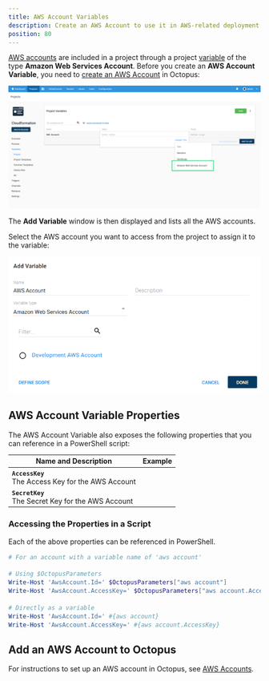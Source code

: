 ```yaml
---
title: AWS Account Variables
description: Create an AWS Account to use it in AWS-related deployment steps
position: 80
---
```


[AWS accounts](/docs/infrastructure/deployment-targets/awsindex.md) are included in a project through a project [variable](/docs/deployment-process/variables/index.md) of the type **Amazon Web Services Account**. Before you create an **AWS Account Variable**, you need to [create an AWS Account](/docs/infrastructure/deployment-targets/awsindex.md) in Octopus:

![AWS Account Variable](images/aws-account-variable.png)

The **Add Variable** window is then displayed and lists all the AWS accounts.

Select the AWS account you want to access from the project to assign it to the variable:

![AWS Account Variable Selection](images/aws-account-variable-selection.png)


## AWS Account Variable Properties

The AWS Account Variable also exposes the following properties that you can reference in a PowerShell script:

| Name and Description | Example |
| -------------------- | ------------------------|
| **`AccessKey`** <br/> The Access Key for the AWS Account| |
| **`SecretKey`** <br/> The Secret Key for the AWS Account| |

### Accessing the Properties in a Script

Each of the above properties can be referenced in PowerShell.

```powershell
# For an account with a variable name of 'aws account'

# Using $OctopusParameters
Write-Host 'AwsAccount.Id=' $OctopusParameters["aws account"]
Write-Host 'AwsAccount.AccessKey=' $OctopusParameters["aws account.AccessKey"]

# Directly as a variable
Write-Host 'AwsAccount.Id=' #{aws account}
Write-Host 'AwsAccount.AccessKey=' #{aws account.AccessKey}
```

## Add an AWS Account to Octopus

For instructions to set up an AWS account in Octopus, see [AWS Accounts](/docs/infrastructure/deployment-targets/awsindex.md).
